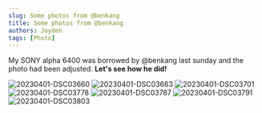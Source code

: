 ```yaml
---
slug: Some photos from @benkang
title: Some photos from @benkang
authors: Jayden
tags: [Photo]
---
```


My SONY alpha 6400 was borrowed by @benkang last sunday and the photo had been adjusted.
**Let's see how he did!**

![20230401-DSC03660](https://upic-1309244174.cos.ap-shanghai.myqcloud.com/uPic/20230401-DSC03660.jpg)
![20230401-DSC03663](https://upic-1309244174.cos.ap-shanghai.myqcloud.com/uPic/20230401-DSC03663.jpg)
![20230401-DSC03701](https://upic-1309244174.cos.ap-shanghai.myqcloud.com/uPic/20230401-DSC03701.jpg)
![20230401-DSC03778](https://upic-1309244174.cos.ap-shanghai.myqcloud.com/uPic/20230401-DSC03778.jpg)
![20230401-DSC03787](https://upic-1309244174.cos.ap-shanghai.myqcloud.com/uPic/20230401-DSC03787.jpg)
![20230401-DSC03791](https://upic-1309244174.cos.ap-shanghai.myqcloud.com/uPic/20230401-DSC03791.jpg)
![20230401-DSC03803](https://upic-1309244174.cos.ap-shanghai.myqcloud.com/uPic/20230401-DSC03803.jpg)